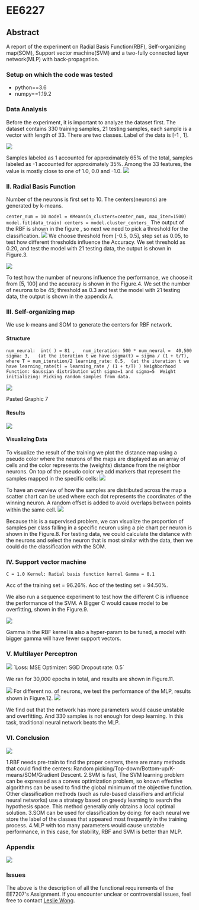 # EE6227
## Abstract
A report of the experiment on Radial Basis Function(RBF), Self-organizing map(SOM), Support vector machine(SVM) and a two-fully connected layer network(MLP) with back-propagation.  


### Setup on which the code was tested
- python==3.6
- numpy==1.19.2 



### Data Analysis 

Before the experiment, it is important to analyze the dataset first. The dataset contains 330 training samples, 21 testing samples, each sample is a vector with length of 33. There are two classes. Label of the data is [-1 , 1].


<img src='Pasted Graphic 2.png'>

Samples labeled as 1 accounted for approximately 65% of the total, samples labeled  as -1 accounted for approximately 35%.  Among the 33 features, the value is mostly close to one of 1.0, 0.0 and -1.0.
<img src='Pasted Graphic 3.png'>

### II.  Radial Basis Function
Number of the neurons is first set to 10. The centers(neurons) are generated by k-means. 
 
`center_num = 10
model = KMeans(n_clusters=center_num, max_iter=1500)
model.fit(data_train)
centers = model.cluster_centers_`
The output of the RBF is shown in the figure , so next we need to pick a threshold for the classification.
<img src='/Imgs/F4.png'>
We choose threshold from [-0.5, 0.5], step set as 0.05, to test how different thresholds influence the Accuracy. We set threshold as 0.20, and test the model with 21 testing data, the output is shown in Figure.3.

<img src='/Imgs/Pasted Graphic 5.png'>

To test how the number of neurons influence the performance, we choose it from [5, 100] and the accuracy is shown in the Figure.4.
We set the number of neurons to be 45; threshold as 0.3 and test the model with 21 testing data, the output is shown in the appendix A.

### III.  Self-organizing map 
We use k-means and SOM to generate the centers for RBF network.

#### Structure

`num_neural:  int( ) = 81 ,  
num_iteration: 500 * num_neural =  40,500
sigma: 3,   (at the iteration t we have sigma(t) = sigma / (1 + t/T), where T = num_iteration/2
learning_rate: 0.5,  (at the iteration t we have learning_rate(t) = learning_rate / (1 + t/T) )
Neighborhood Function: Gaussian distribution with sigma=1 and sigma=5 
Weight initializing: Picking random samples from data.`

<img src='/Imgs/Pasted Graphic 6.png'>

Pasted Graphic 7
#### Results
<img src='/Imgs/Pasted Graphic 7.png'>

#### Visualizing Data
To visualize the result of the training we plot the distance map using a pseudo color where the neurons of the maps are displayed as an array of cells and the color represents the (weights) distance from the neighbor neurons. On top of the pseudo color we add markers that represent the samples mapped in the specific cells:
<img src='/Imgs/Pasted Graphic 8.png'>

To have an overview of how the samples are distributed across the map a scatter chart can be used where each dot represents the coordinates of the winning neuron. A random offset is added to avoid overlaps between points within the same cell.
<img src='/Imgs/Figure_8.png'>

Because this is a supervised problem, we can visualize the proportion of samples per class falling in a specific neuron using a pie chart per neuron is shown in the Figure.8. For testing data, we could calculate the distance with the neurons and select the neuron that is most similar with the data, then we could do the classification with the SOM.

### IV.  Support vector machine

`C = 1.0
Kernel: Radial basis function kernel
Gamma = 0.1`

Acc of the training set = 96.26%. 
Acc of the testing set = 94.50%. 
      
 We also run a sequence experiment to test how the different C is influence the performance of the SVM. A Bigger C would cause model to be overfitting, shown in the Figure.9. 

<img src='/Imgs/999.png'>

   Gamma in the RBF kernel is also a hyper-param to be tuned, a model with bigger gamma will have fewer support vectors. 

### V.  Multilayer Perceptron
<img src='/Imgs/Layer (type).png'>
`Loss: MSE
Optimizer: SGD
Dropout rate: 0.5`

We ran for 30,000 epochs in total, and results are shown in Figure.11.

<img src='/Imgs/loss train.png'>
For different no. of neurons, we test the performance of the MLP, results shown in Figure.12.
<img src='/Imgs/Pasted Graphic 13.png'>

We find out that the network has more parameters would cause unstable and overfitting. And 330 samples is not enough for deep learning. In this task, traditional neural network beats the MLP. 

### VI.  Conclusion

<img src='/Imgs/Pasted Graphic 14.png'>

1.RBF needs pre-train to find the proper centers, there are many methods that could find the centers: Random picking/Top-down/Bottom-up/K-means/SOM/Gradient Descent. 
2.SVM is fast, The SVM learning problem can be expressed as a convex optimization problem, so known effective algorithms can be used to find the global minimum of the objective function. Other classification methods (such as rule-based classifiers and artificial neural networks) use a strategy based on greedy learning to search the hypothesis space. This method generally only obtains a local optimal solution.
3.SOM can be used for classification by doing: for each neural we store the label of the classes that appeared most frequently in the training process. 
4.MLP with too many parameters would cause unstable performance, in this case, for stability, RBF and SVM is better than MLP.

### Appendix 
<img src='/Imgs/Pasted Graphic 15.png'>

###  Issues
The above is the description of all the functional requirements of the EE7207's Assignment. If you encounter unclear or controversial issues, feel free to contact [Leslie Wong](yushuowang@gmail.com).